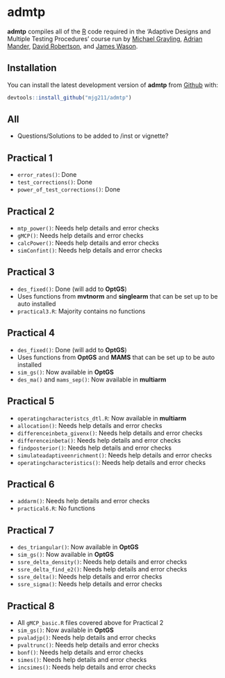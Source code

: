 
<!-- README.md is generated from README.Rmd. Please edit that file -->

# admtp

<!-- badges: start -->

<!-- badges: end -->

**admtp** compiles all of the [R](https://www.r-project.org/) code
required in the ‘Adaptive Designs and Multiple Testing Procedures’
course run by [Michael
Grayling](https://www.ncl.ac.uk/medical-sciences/people/profile/michaelgrayling.html),
[Adrian
Mander](https://www.cardiff.ac.uk/people/view/1499902-mander-adrian),
[David
Robertson](https://www.mrc-bsu.cam.ac.uk/people/in-alphabetical-order/n-to-s/david-robertson/),
and [James
Wason](https://www.ncl.ac.uk/medical-sciences/people/profile/jameswason.html).

## Installation

You can install the latest development version of **admtp** from
[Github](https://github.com/) with:

``` r
devtools::install_github("mjg211/admtp")
```

## All

  - Questions/Solutions to be added to /inst or vignette?

## Practical 1

  - `error_rates()`: Done
  - `test_corrections()`: Done
  - `power_of_test_corrections()`: Done

## Practical 2

  - `mtp_power()`: Needs help details and error checks
  - `gMCP()`: Needs help details and error checks
  - `calcPower()`: Needs help details and error checks
  - `simConfint()`: Needs help details and error checks

## Practical 3

  - `des_fixed()`: Done (will add to **OptGS**)
  - Uses functions from **mvtnorm** and **singlearm** that can be set up
    to be auto installed
  - `practical3.R`: Majority contains no functions

## Practical 4

  - `des_fixed()`: Done (will add to **OptGS**)
  - Uses functions from **OptGS** and **MAMS** that can be set up to be
    auto installed
  - `sim_gs()`: Now available in **OptGS**
  - `des_ma()` and `mams_sep()`: Now available in **multiarm**

## Practical 5

  - `operatingcharacteristcs_dtl.R`: Now available in **multiarm**
  - `allocation()`: Needs help details and error checks
  - `differenceinbeta_givenx()`: Needs help details and error checks
  - `differenceinbeta()`: Needs help details and error checks
  - `findposterior()`: Needs help details and error checks
  - `simulateadaptiveenrichment()`: Needs help details and error checks
  - `operatingcharacteristics()`: Needs help details and error checks

## Practical 6

  - `addarm()`: Needs help details and error checks
  - `practical6.R`: No functions

## Practical 7

  - `des_triangular()`: Now available in **OptGS**
  - `sim_gs()`: Now available in **OptGS**
  - `ssre_delta_density()`: Needs help details and error checks
  - `ssre_delta_find_e2()`: Needs help details and error checks
  - `ssre_delta()`: Needs help details and error checks
  - `ssre_sigma()`: Needs help details and error checks

## Practical 8

  - All `gMCP_basic.R` files covered above for Practical 2
  - `sim_gs()`: Now available in **OptGS**
  - `pvaladjp()`: Needs help details and error checks
  - `pvaltrunc()`: Needs help details and error checks
  - `bonf()`: Needs help details and error checks
  - `simes()`: Needs help details and error checks
  - `incsimes()`: Needs help details and error checks
